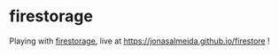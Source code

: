 # firestorage
Playing with [firestorage](https://cloud.google.com/firestore/docs/), live at https://jonasalmeida.github.io/firestore !

